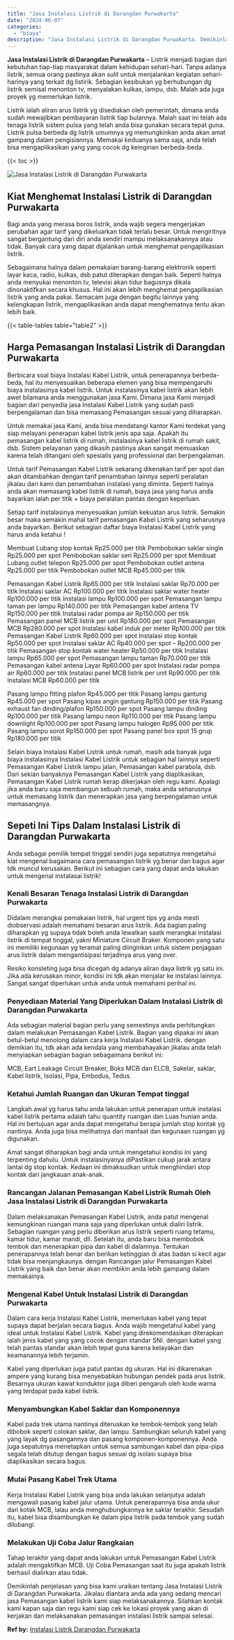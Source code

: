 ```yaml
---
title: "Jasa Instalasi Listrik di Darangdan Purwakarta"
date: "2024-06-07"
categories: 
  - "biaya"
description: "Jasa Instalasi Listrik di Darangdan Purwakarta. Demikinlah penjelasan yang bisa kami uraikan tentang Jasa Instalasi Listrik di Darangdan Purwakarta. Jikalau..."
---
```


**Jasa Instalasi Listrik di Darangdan Purwakarta** – Listrik menjadi bagian dari kebutuhan tiap-tiap masyarakat dalam kehidupan sehari-hari. Tanpa adanya listrik, semua orang pastinya akan sulit untuk menjalankan kegiatan sehari-harinya yang terkait dg listirik. Sebagian kesibukan yg berhubungan dg listrik semisal menonton tv, menyalakan kulkas, lampu, dsb. Malah ada juga proyek yg memerlukan listrik.

Listrik ialah aliran arus listrik yg disediakan oleh pemerintah, dimana anda sudah mewajibkan pembayaran listrik tiap bulannya. Malah saat ini telah ada tenaga listrik sistem pulsa yang telah anda bisa gunakan secara tepat guna. Listrik pulsa berbeda dg listrik umumnya yg memungkinkan anda akan amat gampang dalam pengisiannya. Memakai keduanya sama saja, anda telah bisa mengaplikasikan yang yang cocok dg keinginan berbeda-beda.

{{< toc >}}

![Jasa Instalasi Listrik di Darangdan Purwakarta](/images/instalasi-listrik-murah01.png)

## Kiat Menghemat Instalasi Listrik di Darangdan Purwakarta

Bagi anda yang merasa boros listrik, anda wajib segera mengerjakan perubahan agar tarif yang dikeluarkan tidak terlalu besar. Untuk mengiritnya sangat bergantung dari diri anda sendiri mampu melaksanakannya atau tidak. Banyak cara yang dapat dijalankan untuk menghemat pengaplikasian listrik.

Sebagaimana halnya dalam pemakaian barang-barang elektronik seperti layar kaca, radio, kulkas, dsb patut diterapkan dengan baik. Seperti halnya anda menyukai menonton tv, televisi akan tidur bagusnya dikala dinonaktifkan secara khusus. Hal ini akan lebih menghemat pengaplikasian listrik yang anda pakai. Semacam juga dengan begitu lainnya yang kelengkapan listrik, mengaplikasikan anda dapat menghematnya tentu akan lebih baik.

{{< table-tables table="table2" >}}

## Harga Pemasangan Instalasi Listrik di Darangdan Purwakarta

Berbicara soal biaya Instalasi Kabel Listrik, untuk penerapannya berbeda-beda, hal itu menyesuaikan beberapa elemen yang bisa mempengaruhi biaya instalasinya kabel listrik. Untuk instalasinya kabel listrik akan lebih awet bilamana anda menggunakan jasa Kami. Dimana jasa Kami menjadi bagian dari penyedia jasa Instalasi Kabel Listrik yang sudah pasti berpengalaman dan bisa memasang Pemasangan sesuai yang diharapkan.

Untuk memakai jasa Kami, anda bisa mendatangi kantor Kami terdekat yang siap melayani penerapan kabel listrik jenis apa saja. Apakah itu pemasangan kabel listrik di rumah, instalasinya kabel listrik di rumah sakit, dsb. Sistem pelayanan yang dikasih pastinya akan sangat memuaskan karena telah ditangani oleh spesialis yang professional dan berpengalaman.

Untuk tarif Pemasangan Kabel Listrik sekarang dikenakan tarif per spot dan akan ditambahkan dengan tarif penambahan lainnya seperti peralatan jikalau dari kami dan penambahan instalasi yang diminta. Seperti halnya anda akan memasang kabel listrik di rumah, biaya jasa yang harus anda bayarkan ialah per titik + biaya peralatan pantas dengan keperluan.

Setiap tarif instalasinya menyesuaikan jumlah kekuatan arus listrik. Semakin besar maka semakin mahal tarif pemasangan Kabel Listrik yang seharusnya anda bayarkan. Berikut sebagian daftar biaya Instalasi Kabel Listrik yang harus anda ketahui !

Membuat Lubang stop kontak Rp25.000 per titik Pembobokan saklar single Rp25.000 per spot Pembobokan saklar seri Rp25.000 per spot Membuat Lubang outlet telepon Rp25.000 per spot Pembobokan outlet antena Rp25.000 per titik Pembobokan outlet MCB Rp45.000 per titik

Pemasangan Kabel Listrik Rp65.000 per titik Instalasi saklar Rp70.000 per titik Instalasi saklar AC Rp100.000 per titik Instalasi saklar water heater Rp100.000 per titik Instalasi lampu Rp100.000 per spot Pemasangan lampu taman per lampu Rp140.000 per titik Pemasangan kabel antena TV Rp150.000 per titik Instalasi radar pompa air Rp150.000 per titik Pemasangan panel MCB listrik per unit Rp180.000 per spot Pemasangan MCB Rp280.000 per spot Instalasi kabel induk per meter Rp100.000 per titik Pemasangan Kabel Listrik Rp60.000 per spot Instalasi stop kontak Rp50.000 per spot Instalasi saklar AC Rp40.000 per spot – Rp200.000 per titik Pemasangan stop kontak water heater Rp50.000 per titik Instalasi lampu Rp65.000 per spot Pemasangan lampu taman Rp70.000 per titik Pemasangan kabel antena Layar Rp60.000 per spot Instalasi radar pompa air Rp60.000 per titik Instalasi panel MCB listrik per unit Rp90.000 per titik Instalasi MCB Rp60.000 per titik

Pasang lampu fitting plafon Rp45.000 per titik Pasang lampu gantung Rp45.000 per spot Pasang kipas angin gantung Rp150.000 per titik Pasang exhaust fan dinding/plafon Rp150.000 per spot Pasang lampu dinding Rp100.000 per titik Pasang lampu neon Rp110.000 per titik Pasang lampu downlight Rp100.000 per spot Pasang lampu halogen Rp95.000 per titik Pasang lampu sorot Rp150.000 per spot Pasang panel box spot 15 grup Rp180.000 per titik

Selain biaya Instalasi Kabel Listrik untuk rumah, masih ada banyak juga biaya instalasinya Instalasi Kabel Listrik untuk sebagian hal lainnya seperti Pemasangan Kabel Listrik lampu jalan, Pemasangan kabel parabola, dsb. Dari sekian banyaknya Pemasangan Kabel Listrik yang diaplikasikan, Pemasangan Kabel Listrik rumah kerap dikerjakan oleh regu kami. Apalagi jika anda baru saja membangun sebuah rumah, maka anda seharusnya untuk memasang listrik dan menerapkan jasa yang berpengalaman untuk memasangnya.

## Sepeti Ini Tips Dalam Instalasi Listrik di Darangdan Purwakarta


Anda sebagai pemilik tempat tinggal sendiri juga sepatutnya mengetahui kiat mengenal bagaimana cara pemasangan listrik yg benar dan bagus agar tdk muncul kerusakan. Berikut ini sebagian cara yang dapat anda lakukan untuk mengenal instalasai listrik!

### Kenali Besaran Tenaga Instalasi Listrik di Darangdan Purwakarta

Didalam merangkai pemakaian listrik, hal urgent tips yg anda mesti diobservasi adalah memahami besaran arus listrik. Ada bagian paling diharapkan yg supaya tidak boleh anda lewatkan saatk merangkai instalasi listrik di tempat tinggal, yakni Miniature Circuit Braker. Komponen yang satu ini memiliki kegunaan yg teramat paling diinginkan untuk sistem penjagaan arus listrik dalam mengantisipasi terjadinya arus yang over.

Resiko konsleting juga bisa dicegah dg adanya aliran daya listrik yg satu ini. Jika ada kerusakan minor, kondisi ini tdk akan menjalar ke instalasi lainnya. Sangat sangat diperlukan untuk anda untuk memahami perihal ini.

### Penyediaan Material Yang Diperlukan Dalam Instalasi Listrik di Darangdan Purwakarta

Ada sebagian material bagian perlu yang semestinya anda perhitungkan dalam melakukan Pemasangan Kabel Listrik. Bagian yang dipakai ini akan betul-betul menolong dalam cara kerja Instalasi Kabel Listrik. dengan demikian itu, tdk akan ada kendala yang membahayakan jikalau anda telah menyiapkan sebagian bagian sebagaimana berikut ini:

MCB, Eart Leakage Circuit Breaker, Boks MCB dan ELCB, Sakelar, saklar, Kabel listrik, Isolasi, Pipa, Embodus, Tedus.

### Ketahui Jumlah Ruangan dan Ukuran Tempat tinggal

Langkah awal yg harus tahu anda lakukan untuk penerapan untuk instalasi kabel listrik pertama adalah tahu quantity ruangan dan Luas hunian anda. Hal ini bertujuan agar anda dapat mengetahui berapa jumlah stop kontak yg nantinya. Anda juga bisa melihatnya dari manfaat dan kegunaan ruangan yg digunakan.

Amat sangat diharapkan bagi anda untuk mengetahui kondisi ini yang terpenting dahulu. Untuk instalasinyanya diPastikan cukup jarak antara lantai dg stop kontak. Kedaan ini dimaksudkan untuk menghindari stop kontak dari jangkauan anak-anak.

### Rancangan Jalanan Pemasangan Kabel Listrik Rumah Oleh Jasa Instalasi Listrik di Darangdan Purwakarta

Dalam melaksanakan Pemasangan Kabel Listrik, anda patut mengenal kemungkinan ruangan mana saja yang diperlukan untuk dialiri listrik. Sebagian ruangan yang perlu diberikan arus listrik seperti ruang tetamu, kamar tidur, kamar mandi, dll. Setelah itu, anda baru bisa membobok tembok dan menerapkan pipa dan kabel di dalamnya. Tentukan penerapannya telah benar dan berikan ketinggian di atas badan si kecil agar tidak bisa menjangkaunya. dengan Rancangan jalur Pemasangan Kabel Listrik yang baik dan benar akan membikin anda lebih gampang dalam memakainya.

### Mengenal Kabel Untuk Instalasi Listrik di Darangdan Purwakarta

Dalam cara kerja Instalasi Kabel Listrik, memerlukan kabel yang tepat supaya dapat berjalan secara bagus. Anda wajib mengetahui kabel yang ideal untuk Instalasi Kabel Listrik. Kabel yang direkomendasikan diterapkan ialah jenis kabel yang yang cocok dengan standar SNI. dengan kabel yang telah pantas standar akan lebih tepat guna karena kelayakan dan keamanannya lebih terjamin.

Kabel yang diperlukan juga patut pantas dg ukuran. Hal ini dikarenakan ampere yang kurang bisa menyebabkan hubungan pendek pada arus listrik. Besarnya ukuran kawat konduktor juga diberi pengaruh oleh kode warna yang terdapat pada kabel listrik.

### Menyambungkan Kabel Saklar dan Komponennya

Kabel pada trek utama nantinya diteruskan ke tembok-tembok yang telah dibobok seperti colokan saklar, dan lampu. Sambungkan seluruh kabel yang yang layak dg pasangannya dan pasang komponen-komponennya. Anda juga sepatutnya menetapkan untuk semua sambungan kabel dan pipa-pipa segala telah ditutup dengan bagus sesuai dg isolasi supaya bisa diaplikasikan secara bagus.

### Mulai Pasang Kabel Trek Utama

Kerja Instalasi Kabel Listrik yang bisa anda lakukan selanjutya adalah mengawali pasang kabel jalur utama. Untuk penerapannya bisa anda ukur dari kotak MCB, lalau anda menghubungkannya ke saklar terakhir. Sesudah itu, kabel bisa disambungkan ke dalam pipa listrik pada tembok yang sudah dilubangi.

### Melakukan Uji Coba Jalur Rangkaian

Tahap terakhir yang dapat anda lakukan untuk Pemasangan Kabel Listrik adalah mengaktifkan MCB. Uji Coba Pemasangan saat itu juga apakah listrik berhasil dialirkan atau tidak.

Demikinlah penjelasan yang bisa kami uraikan tentang Jasa Instalasi Listrik di Darangdan Purwakarta. Jikalau diantara anda ada yang sedang mencari jasa Pemasangan kabel listrik kami siap melaksanakannya. Silahkan kontak kami kapan saja dan regu kami siap cek ke lokasi proyek yang akan di kerjakan dan melaksanakan pemasangan instalasi listrik sampai selesai.

**Ref by:** [Instalasi Listrik Darangdan Purwakarta](https://id.wikipedia.org/wiki/Instalasi)
